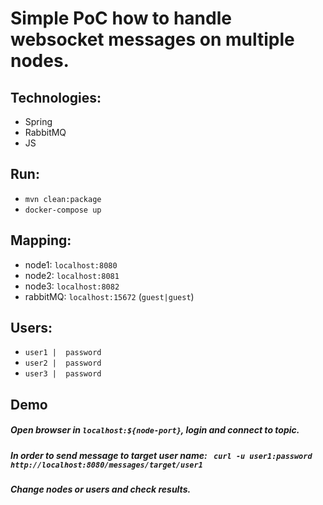 # Simple PoC how to handle websocket messages on multiple nodes.

## Technologies:
- Spring
- RabbitMQ
- JS 

## Run:
- `mvn clean:package`
- `docker-compose up`

## Mapping:
- node1: `localhost:8080`
- node2: `localhost:8081`
- node3: `localhost:8082`
- rabbitMQ: `localhost:15672` (`guest|guest`)

## Users:
- `user1 |  password`
- `user2 |  password`
- `user3 |  password`

## Demo

##### Open browser in `localhost:${node-port}`, login and connect to topic. 

##### In order to send message to target user name: ` curl -u user1:password http://localhost:8080/messages/target/user1`
##### Change nodes or users and check results.
